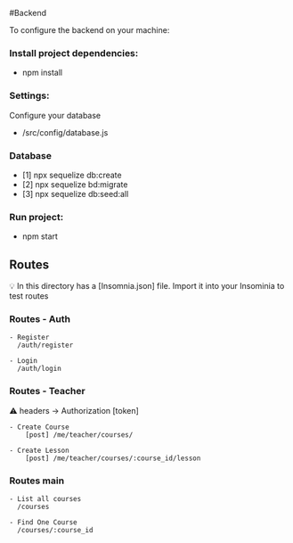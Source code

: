 #Backend

To configure the backend on your machine:

### Install project dependencies:

- npm install

### Settings:

Configure your database

- /src/config/database.js

### Database

- [1] npx sequelize db:create
- [2] npx sequelize bd:migrate
- [3] npx sequelize db:seed:all

### Run project:

- npm start

## Routes

:bulb: In this directory has a [Insomnia.json] file. Import it into your Insominia to test routes

### Routes - Auth

    - Register
      /auth/register

    - Login
      /auth/login

### Routes - Teacher

:warning: headers -> Authorization [token]

    - Create Course
        [post] /me/teacher/courses/

    - Create Lesson
        [post] /me/teacher/courses/:course_id/lesson

### Routes main

    - List all courses
      /courses

    - Find One Course
      /courses/:course_id
